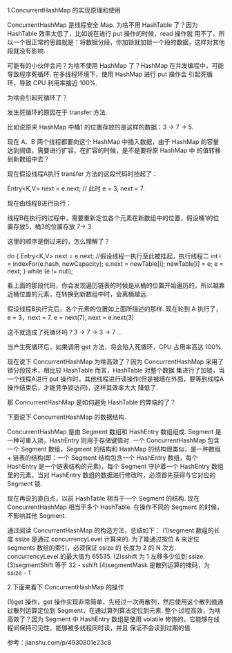 1.ConcurrentHashMap 的实现原理和使用

ConcurrentHashMap 是线程安全 Map. 为啥不用 HashTable 了？因为 HashTable 效率太低了，比如说在进行 put 操作的时候，read 操作就
用不了，所以一个很正常的思路就是：将数据分段，你加锁就加锁一个段的数据，这样对其他段就没有影响.

可能有的小伙伴会问？为啥不使用 HashMap 了？HashMap 在并发编程中，可能导致程序死循环. 在多线程环境下，使用 HashMap 进行 put 操作会
引起死循环，导致 CPU 利用率接近 100%.

为啥会引起死循环了？

发生死循环的原因在于 transfer 方法.

比如说原来 HashMap 中桶1 的位置存放的是这样的数据：3 -> 7 -> 5.

现在 A、B 两个线程都要向这个 HashMap 中插入数据，由于 HashMap 的容量达到阈值，需要进行扩容，在扩容的时候，是不是要将原 HashMap 中
的值转移到新数组中去？

现在假设线程A执行 transfer 方法的这段代码时挂起了：

Entry<K,V> next = e.next; // 此时 e = 3, next = 7.

现在由线程B进行执行：

线程B在执行的过程中，需要重新定位各个元素在新数组中的位置，假设桶1的位置存放5，桶3的位置存放 7-> 3.

这里的顺序是倒过来的，怎么理解了？

do {
  Entry<K,V> next = e.next; //假设线程一执行至此被挂起，执行线程二
  int i = indexFor(e.hash, newCapacity);
  e.next = newTable[i];
  newTable[i] = e;
   e = next;
} while (e != null);

看上面的那段代码，你会发现遍历链表的时候是从桶的位置开始遍历的，所以越靠近桶位置的元素，在转换到新数组中时，会离桶越远.

假设线程B执行完后，各个元素的位置如上面所描述的那样. 现在轮到 A 执行了，e = 3，next = 7. e = next(7), next = e.next(3)

这不就造成了死循环吗？3 -> 7 -> 3 -> 7 ...

当产生死循环后，如果调用 get 方法，将会陷入死循环，CPU 占用率高达 100%.


现在说下 ConcurrentHashMap 为啥高效了？因为 ConcurrentHashMap 采用了锁分段技术，相比较 HashTable 而言，HashTable 对整个数据
集进行了加锁，当一个线程A进行 put 操作时，其他线程进行读操作(但是被墙在外面，要等到线程A操作结束后，才能竞争锁访问)，这样其效率大大
降低了.

那 ConcurrentHashMap 是如何避免 HashTable 的弊端的了？

下面说下 ConcurrentHashMap 的数据结构.

ConcurrentHashMap 是由 Segment 数组和 HashEntry 数组组成. Segment 是一种可重入锁，HashEntry 则用于存储键值对. 一个 
ConcurrentHashMap 包含一个 Segment 数组，Segment 的结构和 HashMap 的结构很类似，是一种数组 + 链表的结构(即：一个 Segment
结构包含一个 HashEntry 数组，每个 HashEntry 是一个链表结构的元素)，每个 Segment 守护着一个 HashEntry 数组里的元素，当对
HashEntry 数组的数据进行修改时，必须首先获得与它对应的 Segment 锁.

现在再说的直白点，以前 HashTable 相当于一个 Segment 的结构. 现在 ConcurrentHashMap 相当于多个 HashTable. 在操作不同的 Segment
的时候，不影响其他 Segment.

通过阅读 ConcurrentHashMap 的构造方法，总结如下：
(1)segment 数组的长度 ssize 是通过 concurrencyLevel 计算来的. 为了能通过按位 & 来定位 segments 数组的索引，必须保证 ssize 的
长度为 2 的 N 次方. concurrencyLevel 的最大值为 65535.
(2)sshift 为 1 左移多少位到 ssize.
(3)segmentShift 等于 32 - sshift
(4)segmentMask 是散列运算的掩码，为 ssize - 1


2.下面来看下 ConcurrentHashMap 的操作

(1)get 操作，get 操作实现非常简单，先经过一次再散列，然后使用这个散列值通过散列运算定位到 Segment，在通过算列算法定位到元素. 整个
过程高效，为啥高效了？因为 Segment 中 HashEntry 数组是使用 volatile 修饰的，它能够在线程间保持可见性，能够被多线程同时读，并且
保证不会读到过期的值.


参考：jianshu.com/p/4930801e23c8


